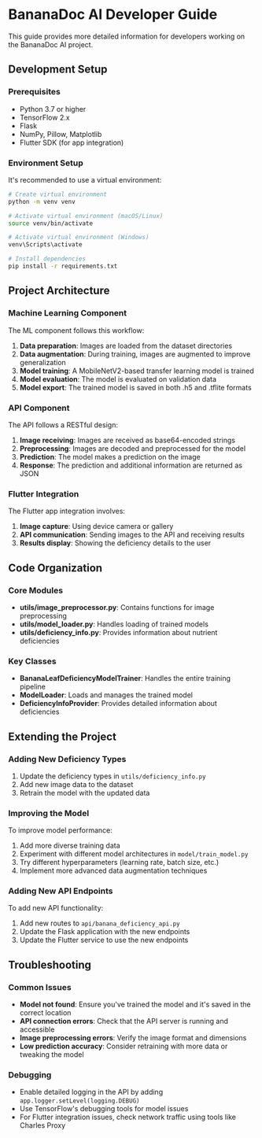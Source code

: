 # BananaDoc AI Developer Guide

This guide provides more detailed information for developers working on the BananaDoc AI project.

## Development Setup

### Prerequisites

- Python 3.7 or higher
- TensorFlow 2.x
- Flask
- NumPy, Pillow, Matplotlib
- Flutter SDK (for app integration)

### Environment Setup

It's recommended to use a virtual environment:

```bash
# Create virtual environment
python -m venv venv

# Activate virtual environment (macOS/Linux)
source venv/bin/activate

# Activate virtual environment (Windows)
venv\Scripts\activate

# Install dependencies
pip install -r requirements.txt
```

## Project Architecture

### Machine Learning Component

The ML component follows this workflow:
1. **Data preparation**: Images are loaded from the dataset directories
2. **Data augmentation**: During training, images are augmented to improve generalization
3. **Model training**: A MobileNetV2-based transfer learning model is trained
4. **Model evaluation**: The model is evaluated on validation data
5. **Model export**: The trained model is saved in both .h5 and .tflite formats

### API Component

The API follows a RESTful design:
1. **Image receiving**: Images are received as base64-encoded strings
2. **Preprocessing**: Images are decoded and preprocessed for the model
3. **Prediction**: The model makes a prediction on the image
4. **Response**: The prediction and additional information are returned as JSON

### Flutter Integration

The Flutter app integration involves:
1. **Image capture**: Using device camera or gallery
2. **API communication**: Sending images to the API and receiving results
3. **Results display**: Showing the deficiency details to the user

## Code Organization

### Core Modules

- **utils/image_preprocessor.py**: Contains functions for image preprocessing
- **utils/model_loader.py**: Handles loading of trained models
- **utils/deficiency_info.py**: Provides information about nutrient deficiencies

### Key Classes

- **BananaLeafDeficiencyModelTrainer**: Handles the entire training pipeline
- **ModelLoader**: Loads and manages the trained model
- **DeficiencyInfoProvider**: Provides detailed information about deficiencies

## Extending the Project

### Adding New Deficiency Types

1. Update the deficiency types in `utils/deficiency_info.py`
2. Add new image data to the dataset
3. Retrain the model with the updated data

### Improving the Model

To improve model performance:
1. Add more diverse training data
2. Experiment with different model architectures in `model/train_model.py`
3. Try different hyperparameters (learning rate, batch size, etc.)
4. Implement more advanced data augmentation techniques

### Adding New API Endpoints

To add new API functionality:
1. Add new routes to `api/banana_deficiency_api.py`
2. Update the Flask application with the new endpoints
3. Update the Flutter service to use the new endpoints

## Troubleshooting

### Common Issues

- **Model not found**: Ensure you've trained the model and it's saved in the correct location
- **API connection errors**: Check that the API server is running and accessible
- **Image preprocessing errors**: Verify the image format and dimensions
- **Low prediction accuracy**: Consider retraining with more data or tweaking the model

### Debugging

- Enable detailed logging in the API by adding `app.logger.setLevel(logging.DEBUG)` 
- Use TensorFlow's debugging tools for model issues
- For Flutter integration issues, check network traffic using tools like Charles Proxy 